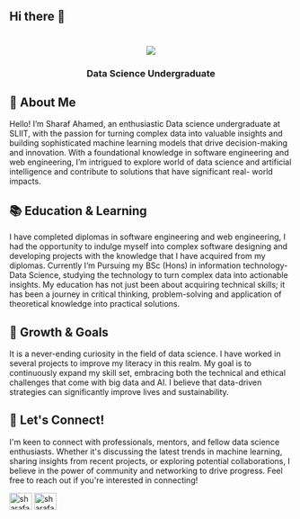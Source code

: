 ## Hi there 👋

<div align="center">
    <h1>
  <a href="https://git.io/typing-svg">
    <img src="https://readme-typing-svg.herokuapp.com/?lines=Hi+There!+👋;+I+am+Sharaf+Ahamed!;&center=true&size=30&color=5E17EB">
  </a>
    </h1>
</div>
<h3 align="center"> Data Science Undergraduate </h3>


## 🚀 About Me
Hello! I’m Sharaf Ahamed, an enthusiastic Data science undergraduate at SLIIT, with the passion for turning complex data into valuable insights and building sophisticated machine learning models that drive decision-making and innovation. With a foundational knowledge in software engineering and web engineering, I’m intrigued to explore world of data science and artificial intelligence and contribute to solutions that have significant real- world impacts.

## 📚 Education & Learning
I have completed diplomas in software engineering and web engineering, I had the opportunity to indulge myself into complex software designing and developing projects with the knowledge that I have acquired from my diplomas. Currently I’m Pursuing my BSc (Hons) in information technology-Data Science, studying the technology to turn complex data into actionable insights. My education has not just been about acquiring technical skills; it has been a journey in critical thinking, problem-solving and application of theoretical knowledge into practical solutions.

## 🌱 Growth & Goals
It is a never-ending curiosity in the field of data science. I have worked in several projects to improve my literacy in this realm. My goal is to continuously expand my skill set, embracing both the technical and ethical challenges that come with big data and AI. I believe that data-driven strategies can significantly improve lives and sustainability.

## 🤝 Let's Connect!
I'm keen to connect with professionals, mentors, and fellow data science enthusiasts. Whether it's discussing the latest trends in machine learning, sharing insights from recent projects, or exploring potential collaborations, I believe in the power of community and networking to drive progress. Feel free to reach out if you're interested in connecting!

<p align="left">
<a href="https://lk.linkedin.com/in/sharaf-ahamed-596573291?original_referer=" target="blank"><img align="center" src="https://raw.githubusercontent.com/rahuldkjain/github-profile-readme-generator/master/src/images/icons/Social/linked-in-alt.svg" alt="sharafahamed" height="30" width="40" /></a>
<a href="https://x.com/sharafahamed_?s=11" target="blank"><img align="center" src="https://raw.githubusercontent.com/rahuldkjain/github-profile-readme-generator/master/src/images/icons/Social/twitter.svg" alt="sharafahamed" height="30" width="40" /></a>

</p>
